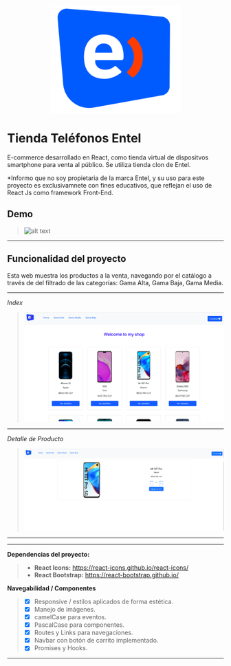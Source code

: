 <p align="center">
  <p align="center">    
    <img src="public/images/logo/puntos-logo.png" alt="Entel Logo" height="250">    
  </p>
</p>

# Tienda Teléfonos Entel

E-commerce desarrollado en React, como tienda virtual de dispositvos smartphone para venta al público. Se utiliza tienda clon de Entel.

\*Informo que no soy propietaria de la marca Entel, y su uso para este proyecto es exclusivamnete con fines educativos, que reflejan el uso de React Js como framework Front-End.

## Demo

> ![alt text](public/images/screens/navegacion.gif "Navegación")

---

## Funcionalidad del proyecto

Esta web muestra los productos a la venta, navegando por el catálogo a través de del filtrado de las categorías: Gama Alta, Gama Baja, Gama Media.

---

_Index_

> ![picture alt](public/images/screens/pantalla-inicio.png "Pantalla inicio")

---

_Detalle de Producto_

> ![picture alt](public/images/screens/pantalla-detalle.png "Pantalla detalle de producto")

---

---

**Dependencias del proyecto:**

> - **React Icons:** https://react-icons.github.io/react-icons/
> - **React Bootstrap:** https://react-bootstrap.github.io/ <i class="icon-upload"></i>

**Navegabilidad / Componentes**

> - [x] Responsive / estilos aplicados de forma estética.
> - [x] Manejo de imágenes.
> - [x] camelCase para eventos.
> - [x] PascalCase para componentes.
> - [x] Routes y Links para navegaciones.
> - [x] Navbar con botón de carrito implementado.
> - [x] Promises y Hooks.

---
